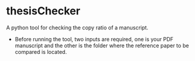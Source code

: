 # thesisChecker
A python tool for checking the copy ratio of a manuscript. 
- Before running the tool, two inputs are required, one is your PDF manuscript and the other is the folder where the reference paper to be compared is located.
